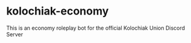 # kolochiak-economy
This is an economy roleplay bot for the official Kolochiak Union Discord Server
